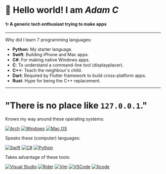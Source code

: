 <h1>👋 Hello world! I am <i>Adam C</i></h1>

<h4 align="left">
  ✨ A generic tech enthusiast trying to make apps
</h4>

<hr/>

Why did I learn 7 programming languages:

- **Python**: My starter language.
- **Swift**: Building iPhone and Mac apps.
- **C#**: For making native Windows apps.
- **C**: To understand a command-line tool (displayplacer).
- **C++**: Teach the neighbour's child.
- **Dart**: Required by Flutter framework to build cross-platform apps.
- **Rust**: Hype for being the C++ replacement.
 
<hr/>
<!--  
# Have a look at what I've been working on 👨‍💻

Pikvey: The all-in-one anime wallpaper solution for the weebs.
:-:
[![](https://user-images.githubusercontent.com/66894537/204963694-08a52d1e-c75f-4449-a837-aad7c38c45d1.png)](https://github.com/Wind-Explorer/Pikvey-Release)

Lessify Music Fetching Tool (Click to download)
:-:
[![](https://user-images.githubusercontent.com/66894537/196042554-8262dae7-248b-4ec8-a248-8aceb07e0761.png)](https://github.com/Wind-Explorer/File-Hosting-Repository/releases/download/Lessify-1.0.0/LessifySetup.exe) -->

  
<!-- Xcode Project Window (Click to view repository)|iOS App(s)
:-:|:-:
[![](images/LX@D.png)](https://github.com/Wind-Explorer/LearnX)|[![](images/LX@i.png)](https://github.com/Wind-Explorer/LearnX)
[![](images/GTF1.png)](https://github.com/Wind-Explorer/Guess-the-Flag)|[![](images/GTF2.png)](https://github.com/Wind-Explorer/Guess-the-Flag)
[![](images/Moonshot1.png)](https://github.com/Wind-Explorer/Moonshot)|[![](images/Moonshot2.png)](https://github.com/Wind-Explorer/Moonshot)
[![](images/iExpense1.png)](https://github.com/Wind-Explorer/iExpense)|[![](images/iExpense2.png)](https://github.com/Wind-Explorer/iExpense)
[![](images/BR1.png)](https://github.com/Wind-Explorer/BetterRest)|[![](images/BR2.png)](https://github.com/Wind-Explorer/BetterRest)
 -->

# "There is no place like `127.0.0.1`."


Knows my way around these operating systems:

[![Arch](https://img.shields.io/badge/Linux-FCC624?style=for-the-badge&logo=linux&logoColor=black)](https://wiki.archlinux.org)
[![Windows](https://img.shields.io/badge/Windows-0078D6?style=for-the-badge&logo=windows&logoColor=white)](https://www.microsoft.com/en-us/windows)
[![Mac OS](https://img.shields.io/badge/mac%20os-000000?style=for-the-badge&logo=macos&logoColor=F0F0F0)](https://www.apple.com/macos/monterey/)

Speaks these (computer) languages:

[![Swift](https://img.shields.io/badge/swift-F54A2A?style=for-the-badge&logo=swift&logoColor=white)](https://www.swift.org)
[![C#](https://img.shields.io/badge/c%23-%23239120.svg?style=for-the-badge&logo=c-sharp&logoColor=white)](https://learn.microsoft.com/en-us/dotnet/csharp/)
[![Python](https://img.shields.io/badge/python-3670A0?style=for-the-badge&logo=python&logoColor=ffdd54)](https://www.python.org)

Takes advantage of these tools:

[![Visual Studio](https://img.shields.io/badge/Visual%20Studio-5C2D91.svg?style=for-the-badge&logo=visual-studio&logoColor=white)](https://visualstudio.microsoft.com/)
[![Rider](https://img.shields.io/badge/Rider-000000.svg?style=for-the-badge&logo=Rider&logoColor=white&color=black&labelColor=crimson)](https://www.jetbrains.com/rider/)
[![Vim](https://img.shields.io/badge/VIM-%2311AB00.svg?&style=for-the-badge&logo=vim&logoColor=white)](https://www.vim.org)
[![VSCode](https://img.shields.io/badge/Visual_Studio_Code-0078D4?style=for-the-badge&logo=visual%20studio%20code&logoColor=white)](https://code.visualstudio.com)
[![Xcode](https://img.shields.io/badge/Xcode-007ACC?style=for-the-badge&logo=Xcode&logoColor=white)](https://developer.apple.com/xcode/)

<!--![Stats](https://github-readme-stats.vercel.app/api?username=Wind-Explorer&hide=stars&show_icons=true&theme=calm)

![Top Langs](https://github-readme-stats.vercel.app/api/top-langs/?username=Wind-Explorer&layout=compact&theme=calm)-->

  

[2]:https://en.wikipedia.org/wiki/Python_(programming_language)
[3]:https://en.wikipedia.org/wiki/Swift_(programming_language)
[4]:https://en.wikipedia.org/wiki/Linux
[5]:https://en.wikipedia.org/wiki/HTML
[6]:https://en.wikipedia.org/wiki/CSS
[7]:https://developer.apple.com/xcode/swiftui/
[8]:https://en.wikipedia.org/wiki/Computer_security
[9]:https://www.dart.dev
[10]:https://www.flutter.dev
[11]:https://learn.microsoft.com/en-us/dotnet/csharp/tour-of-csharp/
[12]:https://en.wikipedia.org/wiki/Extensible_Application_Markup_Language

<!---
Wind-Explorer/Wind-Explorer is a ✨ special ✨ repository because its `README.md` (this file) appears on your GitHub profile.
You can click the Preview link to take a look at your changes.
--->
